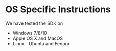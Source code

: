 # OS Specific Instructions

We have tested the SDK on 

- Windows 7/8/10
- Apple OS X and MacOS
- Linux - Ubuntu and Fedora
